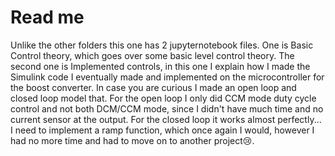 # Read me

Unlike the other folders this one has 2 jupyternotebook files. One is Basic Control theory, which goes over some basic level control theory. The second one is Implemented controls, in this one I explain how I made the Simulink code I eventually made and implemented on the microcontroller for the boost converter. In case you are curious I made an open loop and closed loop model that. For the open loop I only did CCM mode duty cycle control and not both DCM/CCM mode, since I didn't have much time and no current sensor at the output. For the closed loop it works almost perfectly... I need to implement a ramp function, which once again I would, however I had no more time and had to move on to another project😢. 
